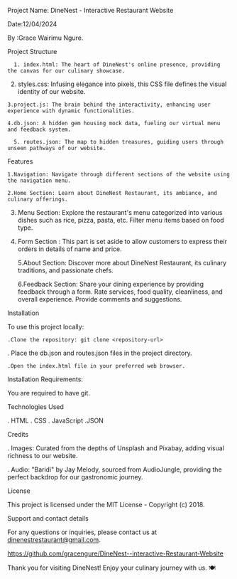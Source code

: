  Project Name: DineNest - Interactive Restaurant Website

Date:12/04/2024

By :Grace Wairimu Ngure.

Project Structure

      1. index.html: The heart of DineNest's online presence, providing the canvas for our culinary showcase.

   2. styles.css: Infusing elegance into pixels, this CSS file defines the visual identity of our website.

    3.project.js: The brain behind the interactivity, enhancing user experience with dynamic functionalities.

    4.db.json: A hidden gem housing mock data, fueling our virtual menu and feedback system.
    
      5. routes.json: The map to hidden treasures, guiding users through unseen pathways of our website.

Features

    1.Navigation: Navigate through different sections of the website using the navigation menu.

    2.Home Section: Learn about DineNest Restaurant, its ambiance, and culinary offerings.

   3. Menu Section: Explore the restaurant's menu categorized into various dishes such as rice, pizza, pasta, etc. Filter menu items based on food type.

4. Form Section : This part is set aside to allow  customers to express their orders in details of name and price.

    5.About Section: Discover more about DineNest Restaurant, its culinary traditions, and passionate chefs.

    6.Feedback Section: Share your dining experience by providing feedback through a form. Rate services, food quality, cleanliness, and overall experience. Provide comments and suggestions.
    
Installation

To use this project locally:

    .Clone the repository: git clone <repository-url>

   . Place the db.json and routes.json files in the project directory.

    .Open the index.html file in your preferred web browser.

Installation Requirements:
 
You are required to have git.

Technologies Used

   . HTML
   . CSS
   . JavaScript
    .JSON

Credits

   . Images: Curated from the depths of Unsplash and Pixabay, adding visual richness to our website.
   

   . Audio: "Baridi" by Jay Melody, sourced from AudioJungle, providing the perfect backdrop for our gastronomic journey.


License

This project is licensed under the MIT License -  Copyright (c) 2018.
  
Support and contact details

For any questions or inquiries, please contact us at dinenestrestaurant@gmail.com.

https://github.com/gracengure/DineNest--interactive-Restaurant-Website
 
Thank you for visiting DineNest! Enjoy your culinary journey with us. 🍽️
